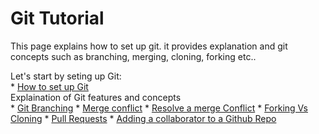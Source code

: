# Git Tutorial  

This page explains how to set up git. it provides explanation and git concepts such as branching, merging, cloning, forking etc..

Let's start by seting up Git:  
    * [How to set up Git](/setup.md)     
Explaination of Git features and concepts   
    * [Git Branching](/branch.md)
    * [Merge conflict](/conflict.md)
    * [Resolve a merge Conflict](/resolve.md)
    * [Forking Vs Cloning](/fork.md)
    * [Pull Requests](/pullrequest.md)
    * [Adding a collaborator to a Github Repo](/collab.md)
